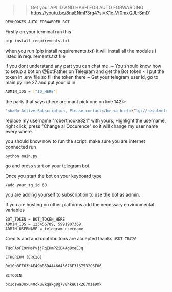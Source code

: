 >> Get your API ID AND HASH FOR AUTO FORWARDING
>> https://youtu.be/8naENmP3rg4?si=K1e-Vf0mxQJL-SmD'

```DEVHOOKES AUTO FORWARDER BOT```


Firstly on your terminal run this 
```bash
pip install requirements.txt
```


when you run (pip install requirements.txt) it will install all the modules i listed in requirements.txt file

if you dont understand any part you can chat me.
 ~ You should know how to setup a bot on @BotFather on Telegram and get the Bot token
 ~ I put the token in .env file so fill the token there
 ~ Get your telegram user id, go to main.py line 27 and put your id in 
 ```bash 
 ADMIN_IDS = ["ID_HERE"] 
 ```

the parts that says (there are mant pick one on line 142)>
```bash
"<b>No Active Subscription, Please contact</b> <a href=\"tg://resolve?domain=devscottreal\">Admin</a>",
```
replace my username "roberthooke321" with yours, Highlight the username, right click, press "Change al Occurence"
so it will change my user name every where.

you should know now to run the script.
make sure you are internet connected
run 
```bash
python main.py
```
go and press start on your telegram bot.

Once you start the bot on your keyboard type
 ```bash
 /add your_tg_id 60
 ```

you are adding yourself to subscription to use the bot as admin.

If you are hosting on other platforms add the necessary environmental variables
```bash
BOT_TOKEN = BOT_TOKEN_HERE
ADMIN_IDS = 123456789, 5991907369
ADMIN_USERNAME = telegram_username
```


Credits and and contribuitons are accepted thanks 
```USDT_TRC20```
```bash
TQcFAoFE9nMsPvjjRqEHmPZiB4Ag8xeEJq
```
```ETHEREUM (ERC20)```
```bash
0x10b3FF63bAE49bB6D4A46d43676F3167532C6F06
```
```BITCOIN```
```bash
bc1qswa3nxu40ckuvkqakg8g7v8hke6sx267mze9mk
```

